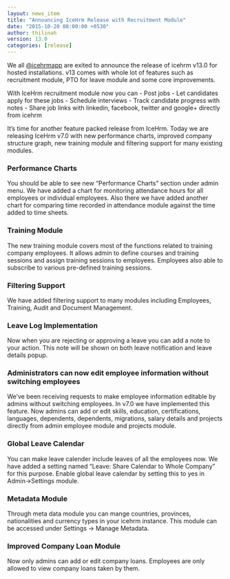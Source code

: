 ```yaml
---
layout: news_item
title: "Announcing IceHrm Release with Recruitment Module"
date: "2015-10-20 08:00:00 +0530"
author: thilinah
version: 13.0
categories: [release]
---
```


We all [@icehrmapp](http://twitter.com/icehrmapp) are exited to announce the release of icehrm v13.0 
for hosted installations. v13 comes with whole lot of features such as recruitment module, PTO for leave module and
some core improvements.

With IceHrm recruitment module now you can 
    - Post jobs
    - Let candidates apply for these jobs
    - Schedule interviews
    - Track candidate progress with notes
    - Share job links with linkedin, facebook, twitter and google+ directly from icehrm
    


It’s time for another feature packed release from IceHrm. Today we are releasing IceHrm v7.0 with new performance 
charts, improved company structure graph, new training module and filtering support for many existing modules.

### Performance Charts

You should be able to see new “Performance Charts” section under admin menu. We have added a chart for monitoring attendance 
hours for all employees or individual employees. Also there we have added another chart for comparing time recorded in attendance module against the time added to time sheets.

### Training Module

The new training module covers most of the functions related to training company employees. 
It allows admin to define courses and training sessions and assign training sessions to employees. 
Employees also able to subscribe to various pre-defined  training sessions.

### Filtering Support

We have added filtering support to many modules including Employees, Training, Audit and Document Management.

### Leave Log Implementation

Now when you are rejecting or approving a leave you can add a note to your action. 
This note will be shown on both leave notification and leave details popup.

### Administrators can now edit employee information without switching employees

We’ve been receiving requests to make employee information editable by admins without switching employees. 
In v7.0 we have implemented this feature. Now admins can add or edit skills, education, certifications, 
languages, dependents,  dependents, migrations, salary details and projects directly  from admin employee 
module and projects module.

### Global Leave Calendar

You can make leave calender include leaves of all the employees now. We have added a setting named “Leave: Share Calendar to Whole Company” for this purpose. Enable global leave calendar by setting this to yes in Admin->Settings module.

### Metadata Module

Through meta data module you can mange countries, provinces, nationalities and currency types in your icehrm instance. This module can be accessed under Settings -> Manage Metadata.

### Improved Company Loan Module

Now only admins can add or edit company loans. Employees are only allowed to view company loans taken by them.